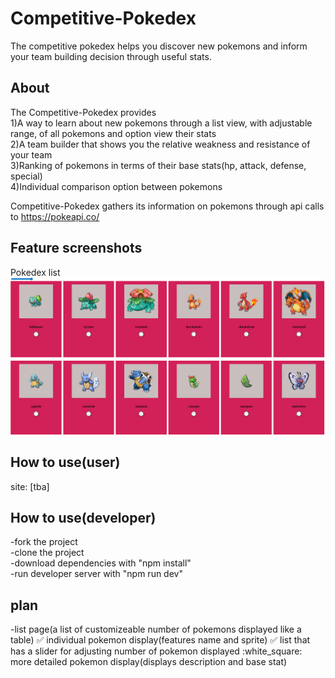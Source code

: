 # Competitive-Pokedex

The competitive pokedex helps you discover new pokemons and inform your team building decision through useful stats.

## About  
The Competitive-Pokedex provides  
1)A way to learn about new pokemons through a list view, with adjustable range, of all pokemons and option view their stats  
2)A team builder that shows you the relative weakness and resistance of your team  
3)Ranking of pokemons in terms of their base stats(hp, attack, defense, special)  
4)Individual comparison option between pokemons  

Competitive-Pokedex gathers its information on pokemons through api calls to https://pokeapi.co/

## Feature screenshots
Pokedex list
![list view](./src/assets/listView.png "pokedex list")

## How to use(user)
site: [tba]  

## How to use(developer)
-fork the project  
-clone the project  
-download dependencies with "npm install"  
-run developer server with "npm run dev"  

## plan
-list page(a list of customizeable number of pokemons displayed like a table)
:white_check_mark: individual pokemon display(features name and sprite)
:white_check_mark: list that has a slider for adjusting number of pokemon displayed
:white_square: more detailed pokemon display(displays description and base stat)

